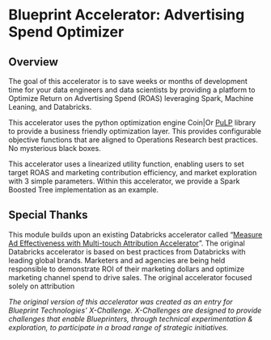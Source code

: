 # Blueprint Accelerator: Advertising Spend Optimizer

## Overview
The goal of this accelerator is to save weeks or months of development time for your data engineers and data scientists by providing a platform to Optimize Return on Advertising Spend (ROAS) leveraging Spark, Machine Leaning, and Databricks. 

This accelerator uses the python optimization engine Coin|Or [PuLP](https://coin-or.github.io/pulp/) library to provide a business friendly optimization layer. This provides configurable objective functions that are aligned to Operations Research best practices. No mysterious black boxes.

This accelerator uses a linearized utility function, enabling users to set target ROAS and marketing contribution efficiency, and market exploration with 3 simple parameters. Within this accelerator, we provide a Spark Boosted Tree implementation as an example.

## Special Thanks
This module builds upon an existing Databricks accelerator called “[Measure Ad Effectiveness with Multi-touch Attribution Accelerator](https://databricks.com/solutions/accelerators/multi-touch-attribution)”. The original Databricks accelerator is based on best practices from Databricks with leading global brands. Marketers and ad agencies are being held responsible to demonstrate ROI of their marketing dollars and optimize marketing channel spend to drive sales. The original accelerator focused solely on attribution

*The original version of this accelerator was created as an entry for Blueprint Technologies' X-Challenge. X-Challenges are designed to provide challenges that enable Blueprinters, through technical experimentation & exploration, to participate in a broad range of strategic initiatives.*
